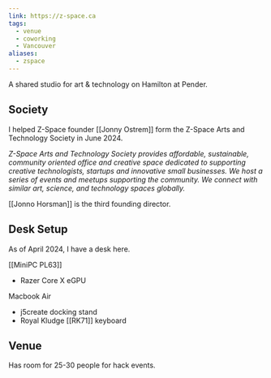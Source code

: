```yaml
---
link: https://z-space.ca
tags:
  - venue
  - coworking
  - Vancouver
aliases:
  - zspace
---
```

A shared studio for art & technology on Hamilton at Pender.

## Society

I helped Z-Space founder [[Jonny Ostrem]] form the Z-Space Arts and Technology Society in June 2024.

_Z-Space Arts and Technology Society provides affordable, sustainable, community oriented office and creative space dedicated to supporting creative technologists, startups and innovative small businesses. We host a series of events and meetups supporting the community. We connect with similar art, science, and technology spaces globally._

[[Jonno Horsman]] is the third founding director.
## Desk Setup

As of April 2024, I have a desk here. 

[[MiniPC PL63]]
* Razer Core X eGPU

Macbook Air
* j5create docking stand
* Royal Kludge [[RK71]] keyboard
## Venue

Has room for 25-30 people for hack events.


